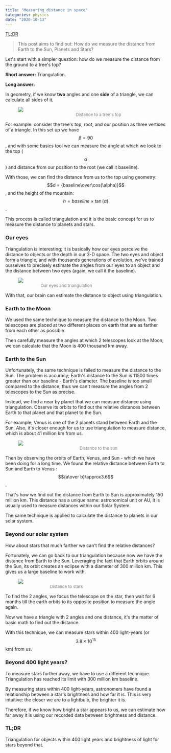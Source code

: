 ```yaml
---
title: "Measuring distance in space"
categories: physics
date: "2020-10-13"
---
```

[TL;DR](#tldr)

> This post aims to find out: How do we measure the distance from Earth to the Sun, Planets and Stars?

Let's start with a simpler question: how do we measure the distance from the ground to a tree's top?

**Short answer:** Triangulation.

**Long answer:** 

In geometry, if we know **two** angles and one **side** of a triangle, we can calculate all sides of it.

<figure style="width:100%" class="img-center">
    <img src="/images/distancetotreetop.png" />
    <figcaption style='text-align:center; font-size:13px; color:gray;'>Distance to a tree's top</figcaption>
</figure>


For example: consider the tree's top, root, and our position as three vertices of a triangle. 
In this set up we have $$\beta=90$$, and with some basics tool we can measure the angle at which we look to the top ($$\alpha$$) and distance from our position to the root (we call it baseline).

With those, we can find  the distance from us to the top using geometry: $$d = {baseline\over\cos(\alpha)}$$, and the height of the mountain: $$h = {baseline\times\tan(\alpha)}$$.

This process is called triangulation and it is the basic concept for us to measure the distance to planets and stars.

### Our eyes

Triangulation is interesting;  it is basically how our eyes perceive the distance to objects or the depth in our 3-D space. The two eyes and object form a triangle, and with thousands generations of evolution, we've trained ourselves to precisely estimate the angles from our eyes to an object and the distance between two eyes (again, we call it the baseline).

<figure style="width:60%" class="img-center">
    <img src="/images/distancetoobject.jpg" />
    <figcaption style='text-align:center; font-size:13px; color:gray;'>Our eyes and triangulation</figcaption>
</figure>

With that, our brain can estimate the distance to object using triangulation.

### Earth to the Moon

We used the same technique to measure the distance to the Moon. Two telescopes are placed at two different places on earth that are as farther from each other as possible. 

Then carefully measure the angles at which 2 telescopes look at the Moon; we can calculate that the Moon is 400 thousand km away.

### Earth to the Sun

Unfortunately, the same technique is failed to measure the distance to the Sun. The problem is accuracy; Earth's distance to the Sun is 11500 times greater than our baseline - Earth's diameter. The baseline is too small compared to the distance, thus we can't measure the angles from 2 telescopes to the Sun as precise.

Instead, we find a near by planet that we can measure distance using triangulation. Observe its orbits to find out the relative distances between Earth to that planet and that planet to the Sun.

For example, Venus is one of the 2 planets stand between Earth and the Sun. Also, it's closer enough for us to use triangulation to measure distance, which is about 41 million km from us.

<figure style="width:100%" class="img-center">
    <img src="/images/distancetosun.png" />
    <figcaption style='text-align:center; font-size:13px; color:gray;'>Distance to the sun</figcaption>
</figure>

Then by observing the orbits of Earth, Venus, and Sun - which we have been doing for a long time. We found the relative distance between Earth to Sun and Earth to Venus : $${a\over b}\approx3.6$$. 

That's how we find out the distance from Earth to Sun is approximately 150 million km. This distance has a unique name: astronomical unit or AU, it is usually used to measure distances within our Solar System.

The same technique is applied to calculate the distance to planets in our solar system.

### Beyond our solar system

How about stars that much farther we can't find the relative distances?

Fortunately, we can go back to our triangulation because now we have the distance from Earth to the Sun. Leveraging the fact that Earth orbits around the Sun, its orbit creates an eclipse with a diameter of 300 million km. This gives us a large baseline to work with.

<figure style="width:60%" class="img-center">
    <img src="/images/distancetostar.png" />
    <figcaption style='text-align:center; font-size:13px; color:gray;'>Distance to stars</figcaption>
</figure>

To find the 2 angles, we focus the telescope on the star, then wait for 6 months till the earth orbits to its  opposite position to measure the angle again. 

Now we have a triangle with 2 angles and one distance, it's the matter of basic math to find out the distance.

With this technique, we can measure stars within 400 light-years (or $$3.8\times10^{15}$$ km) from us.

### Beyond 400 light years?

To measure stars further away, we have to use a different technique. Triangulation has reached its limit with 300 million km baseline.

By measuring stars within 400 light-years, astronomers have found a relationship between a star's brightness and how far it is. This is very intuitive: the closer we are to a lightbulb, the brighter it is.

Therefore, if we know how bright a star appears to us, we can estimate how far away it is using our recorded data between brightness and distance.

### TL;DR

Triangulation for objects within 400 light years and brightness of light for stars beyond that.
